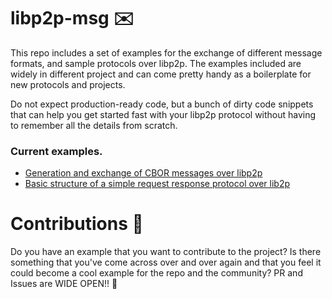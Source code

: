 # libp2p-msg ✉️

This repo includes a set of examples for the exchange of different 
message formats, and sample protocols over libp2p. 
The examples included are widely in different
project and can come pretty handy as a boilerplate for new protocols and projects.

Do not expect production-ready code, but a bunch of dirty code snippets that can help you
get started fast with your libp2p protocol without having to remember all the details from
scratch. 

### Current examples.
- [Generation and exchange of CBOR messages over libp2p](./cbnor-example)
- [Basic structure of a simple request response protocol over lib2p](req-resp-example)

# Contributions 🤗
Do you have an example that you want to contribute to the project? Is there something
that you've come across over and over again and that you feel it could become a cool
example for the repo and the community? PR and Issues are WIDE OPEN!! 🙌
